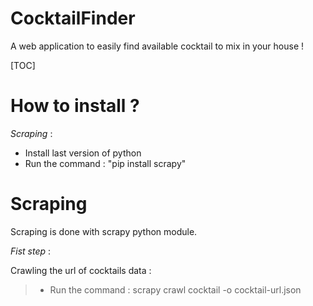 # CocktailFinder
A web application to easily find available cocktail to mix in your house !

[TOC]

How to install ?
================

*Scraping* :

- Install last version of python
- Run the command : "pip install scrapy"

Scraping
========

Scraping is done with scrapy python module.

*Fist step* :

Crawling the url of cocktails data :

> - Run the command : scrapy crawl cocktail -o cocktail-url.json

